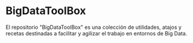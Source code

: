 # BigDataToolBox
El repositorio "BigDataToolBox" es una colección de utilidades, atajos y recetas destinadas a facilitar y agilizar el trabajo en entornos de Big Data.
